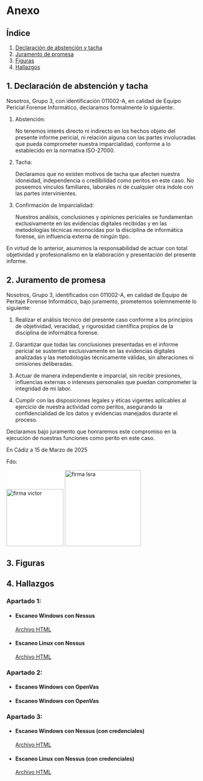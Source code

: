 # Anexo

## Índice

1. [Declaración de abstención y tacha](#1-declaración-de-abstención-y-tacha)
2. [Juramento de promesa](#2-juramento-de-promesa)
3. [Figuras](#3-figuras)
4. [Hallazgos](#4-hallazgos)

## 1. Declaración de abstención y tacha

Nosotros, Grupo 3, con identificación 011002-A, en calidad de Equipo Pericial Forense Informático, declaramos formalmente lo siguiente:

1. Abstención:

   No tenemos interés directo ni indirecto en los hechos objeto del presente informe pericial, ni relación alguna con las partes involucradas que pueda comprometer nuestra imparcialidad, conforme a lo establecido en la normativa ISO-27000.

2. Tacha:

   Declaramos que no existen motivos de tacha que afecten nuestra idoneidad, independencia o credibilidad como peritos en este caso. No poseemos vínculos familiares, laborales ni de cualquier otra índole con las partes intervinientes.

3. Confirmación de Imparcialidad:

   Nuestros análisis, conclusiones y opiniones periciales se fundamentan exclusivamente en las evidencias digitales recibidas y en las metodologías técnicas reconocidas por la disciplina de informática forense, sin influencia externa de ningún tipo.

En virtud de lo anterior, asumimos la responsabilidad de actuar con total objetividad y profesionalismo en la elaboración y presentación del presente informe.

## 2. Juramento de promesa

Nosotros, Grupo 3, identificados con 011002-A, en calidad de Equipo de Peritaje Forense Informático, bajo juramento, prometemos solemnemente lo siguiente:

1. Realizar el análisis técnico del presente caso conforme a los principios de objetividad, veracidad, y rigurosidad científica propios de la disciplina de informática forense.

2. Garantizar que todas las conclusiones presentadas en el informe pericial se sustentan exclusivamente en las evidencias digitales analizadas y las metodologías técnicamente válidas, sin alteraciones ni omisiones deliberadas.

3. Actuar de manera independiente e imparcial, sin recibir presiones, influencias externas o intereses personales que puedan comprometer la integridad de mi labor.

4. Cumplir con las disposiciones legales y éticas vigentes aplicables al ejercicio de nuestra actividad como peritos, asegurando la confidencialidad de los datos y evidencias manejados durante el proceso.

Declaramos bajo juramento que honraremos este compromiso en la ejecución de nuestras funciones como perito en este caso.

En Cádiz a 15 de Marzo de 2025

Fdo:

<div style="align-items: center; background: rgba(255, 255, 255, 0.5); width: fit-content">
    <img src="img/firma_Victor.png" alt="firma victor" width="150"/>
    <img src="img/firma_Israel.png" alt="firma Isra" width="200"/>
</div>

## 3. Figuras

## 4. Hallazgos

### Apartado 1:

- #### Escaneo Windows con Nessus

   [Archivo HTML](escaneos/ServerWindows_7gjsdz.html)

- #### Escaneo Linux con Nessus

   [Archivo HTML](escaneos/ServerLinux_bmd443.html)

### Apartado 2:

- #### Escaneo Windows con OpenVas


- #### Escaneo Windows con OpenVas


### Apartado 3:

- #### Escaneo Windows con Nessus (con credenciales)

   [Archivo HTML](escaneos/CredencialesWindowsServer_wvgezk.html)

- #### Escaneo Linux con Nessus (con credenciales)

   [Archivo HTML](escaneos/CredencialesLinuxServer_xs2isa.html)